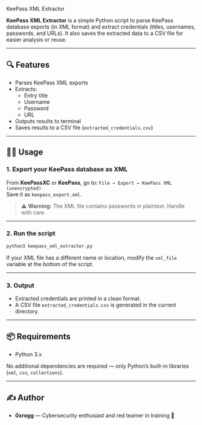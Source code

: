  KeePass XML Extractor

**KeePass XML Extractor** is a simple Python script to parse KeePass database exports (in XML format) and extract credentials (titles, usernames, passwords, and URLs). It also saves the extracted data to a CSV file for easier analysis or reuse.

---

## 🔍 Features

- Parses KeePass XML exports
- Extracts:
  - Entry title
  - Username
  - Password
  - URL
- Outputs results to terminal
- Saves results to a CSV file (`extracted_credentials.csv`)

---

## 🧑‍💻 Usage

### 1. **Export your KeePass database as XML**

From **KeePassXC** or **KeePass**, go to:
``File → Export → KeePass XML (unencrypted)``  
Save it as `keepass_export.xml`.

> ⚠️ **Warning:** The XML file contains passwords in plaintext. Handle with care.

---

### 2. **Run the script**

```bash
python3 keepass_xml_extractor.py
````

If your XML file has a different name or location, modify the `xml_file` variable at the bottom of the script.

---

### 3. **Output**

* Extracted credentials are printed in a clean format.
* A CSV file `extracted_credentials.csv` is generated in the current directory.

---

## 📦 Requirements

* Python 3.x

No additional dependencies are required — only Python’s built-in libraries (`xml`, `csv`, `collections`).

---
## ✍️ Author

* **0xrogg** — Cybersecurity enthusiast and red teamer in training 🐙
